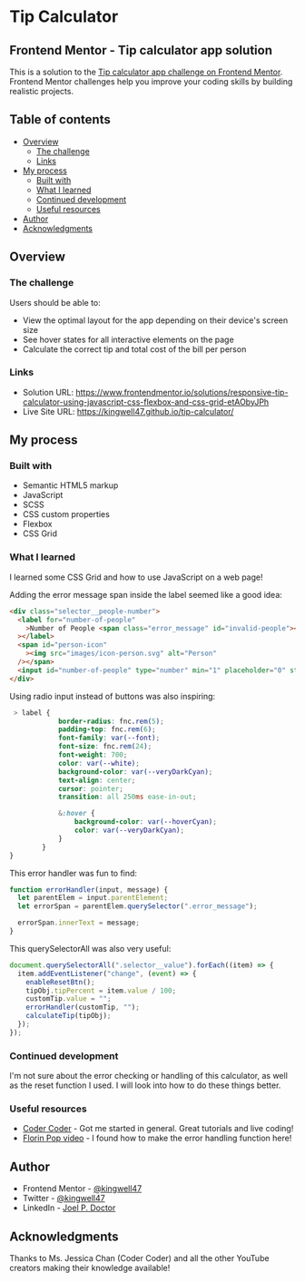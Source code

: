 # Tip Calculator

## Frontend Mentor - Tip calculator app solution

This is a solution to the [Tip calculator app challenge on Frontend Mentor](https://www.frontendmentor.io/challenges/tip-calculator-app-ugJNGbJUX). Frontend Mentor challenges help you improve your coding skills by building realistic projects.

## Table of contents

- [Overview](#overview)
  - [The challenge](#the-challenge)
  - [Links](#links)
- [My process](#my-process)
  - [Built with](#built-with)
  - [What I learned](#what-i-learned)
  - [Continued development](#continued-development)
  - [Useful resources](#useful-resources)
- [Author](#author)
- [Acknowledgments](#acknowledgments)

## Overview

### The challenge

Users should be able to:

- View the optimal layout for the app depending on their device's screen size
- See hover states for all interactive elements on the page
- Calculate the correct tip and total cost of the bill per person

### Links

- Solution URL: https://www.frontendmentor.io/solutions/responsive-tip-calculator-using-javascript-css-flexbox-and-css-grid-etAObyJPh
- Live Site URL: https://kingwell47.github.io/tip-calculator/

## My process

### Built with

- Semantic HTML5 markup
- JavaScript
- SCSS
- CSS custom properties
- Flexbox
- CSS Grid

### What I learned

I learned some CSS Grid and how to use JavaScript on a web page!

Adding the error message span inside the label seemed like a good idea:

```html
<div class="selector__people-number">
  <label for="number-of-people"
    >Number of People <span class="error_message" id="invalid-people"></span
  ></label>
  <span id="person-icon"
    ><img src="images/icon-person.svg" alt="Person"
  /></span>
  <input id="number-of-people" type="number" min="1" placeholder="0" step="1" />
</div>
```

Using radio input instead of buttons was also inspiring:

```scss
 > label {
            border-radius: fnc.rem(5);
            padding-top: fnc.rem(6);
            font-family: var(--font);
            font-size: fnc.rem(24);
            font-weight: 700;
            color: var(--white);
            background-color: var(--veryDarkCyan);
            text-align: center;
            cursor: pointer;
            transition: all 250ms ease-in-out;

            &:hover {
                background-color: var(--hoverCyan);
                color: var(--veryDarkCyan);
            }
        }
}
```

This error handler was fun to find:

```js
function errorHandler(input, message) {
  let parentElem = input.parentElement;
  let errorSpan = parentElem.querySelector(".error_message");

  errorSpan.innerText = message;
}
```

This querySelectorAll was also very useful:

```js
document.querySelectorAll(".selector__value").forEach((item) => {
  item.addEventListener("change", (event) => {
    enableResetBtn();
    tipObj.tipPercent = item.value / 100;
    customTip.value = "";
    errorHandler(customTip, "");
    calculateTip(tipObj);
  });
});
```

### Continued development

I'm not sure about the error checking or handling of this calculator, as well as the reset function I used. I will look into how to do these things better.

### Useful resources

- [Coder Coder](https://www.youtube.com/channel/UCzNf0liwUzMN6_pixbQlMhQ) - Got me started in general. Great tutorials and live coding!
- [Florin Pop video](https://www.youtube.com/watch?v=rsd4FNGTRBw&t=1047s) - I found how to make the error handling function here!

## Author

- Frontend Mentor - [@kingwell47](https://www.frontendmentor.io/profile/kingwell47)
- Twitter - [@kingwell47](https://www.twitter.com/kingwell47)
- LinkedIn - [Joel P. Doctor](https://www.linkedin.com/in/joel-d-05854919/)

## Acknowledgments

Thanks to Ms. Jessica Chan (Coder Coder) and all the other YouTube creators making their knowledge available!

